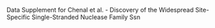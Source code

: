 Data Supplement for Chenal et al. - Discovery of the Widespread Site-Specific Single-Stranded Nuclease Family Ssn 
